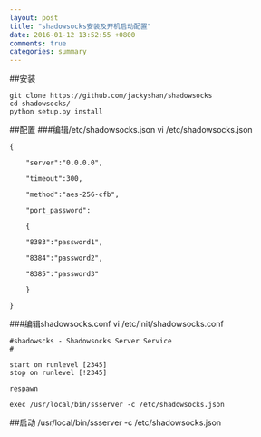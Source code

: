```yaml
---
layout: post
title: "shadowsocks安装及开机启动配置"
date: 2016-01-12 13:52:55 +0800
comments: true
categories: summary
---
```

##安装

	git clone https://github.com/jackyshan/shadowsocks
	cd shadowsocks/
	python setup.py install

##配置
###编辑/etc/shadowsocks.json
	vi /etc/shadowsocks.json
	
	{
	
		"server":"0.0.0.0",
	
		"timeout":300,
	
		"method":"aes-256-cfb",
	
		"port_password":
	
		{
	
		"8383":"password1",
	
		"8384":"password2",
	
		"8385":"password3"
	
		}
	
	}


###编辑shadowsocks.conf
	vi /etc/init/shadowsocks.conf
	
	#shadowscks - Shadowsocks Server Service
	#
	
	start on runlevel [2345]
	stop on runlevel [!2345]
	
	respawn

	exec /usr/local/bin/ssserver -c /etc/shadowsocks.json


##启动
	/usr/local/bin/ssserver -c /etc/shadowsocks.json




